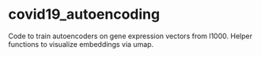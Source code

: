 # covid19_autoencoding
Code to train autoencoders on gene expression vectors from l1000.  Helper functions to visualize embeddings via umap.
